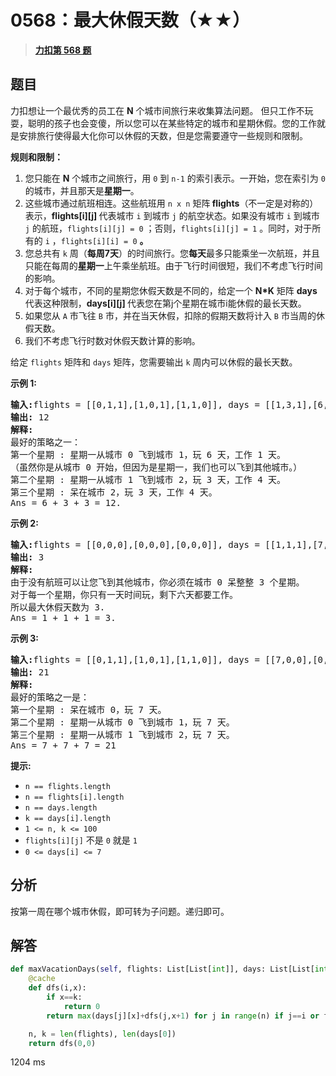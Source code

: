 # 0568：最大休假天数（★★）


> <u>**[力扣第 568 题](https://leetcode.cn/problems/maximum-vacation-days/)**</u>

## 题目

<p>力扣想让一个最优秀的员工在 <strong>N</strong> 个城市间旅行来收集算法问题。 但只工作不玩耍，聪明的孩子也会变傻，所以您可以在某些特定的城市和星期休假。您的工作就是安排旅行使得最大化你可以休假的天数，但是您需要遵守一些规则和限制。</p>

<p><strong>规则和限制：</strong></p>

<ol>
<li>您只能在 <strong>N</strong> 个城市之间旅行，用 <code>0</code> 到 <code>n-1</code> 的索引表示。一开始，您在索引为 <code>0</code> 的城市，并且那天是<strong>星期一</strong>。</li>
<li>这些城市通过航班相连。这些航班用 <code>n x n</code> 矩阵<strong> flights</strong>（不一定是对称的）表示，<strong>flights[i][j] </strong>代表城市 <code>i</code> 到城市 <code>j</code> 的航空状态。如果没有城市 <code>i</code> 到城市 <code>j</code> 的航班，<code>flights[i][j] = 0</code> ；否则，<code>flights[i][j] = 1</code> 。同时，对于所有的 <code>i</code> ，<code>flights[i][i] = 0</code> <strong>。</strong></li>
<li>您总共有 <code>k</code> 周（<strong>每周7天</strong>）的时间旅行。您<strong>每天</strong>最多只能乘坐一次航班，并且只能在每周的<strong>星期一</strong>上午乘坐航班。由于飞行时间很短，我们不考虑飞行时间的影响。</li>
<li>对于每个城市，不同的星期您休假天数是不同的，给定一个 <strong>N*K</strong> 矩阵 <strong>days</strong> 代表这种限制，<strong>days[i][j] </strong>代表您在第j个星期在城市i能休假的最长天数。</li>
<li>如果您从 <code>A</code> 市飞往 <code>B</code> 市，并在当天休假，扣除的假期天数将计入 <code>B</code> 市当周的休假天数。</li>
<li>我们不考虑飞行时数对休假天数计算的影响。</li>
</ol>

<p>给定 <code>flights</code> 矩阵和 <code>days</code> 矩阵，您需要输出 <code>k</code> 周内可以休假的最长天数。</p>



<p><strong>示例 1:</strong></p>

<pre>
<strong>输入:</strong>flights = [[0,1,1],[1,0,1],[1,1,0]], days = [[1,3,1],[6,0,3],[3,3,3]]
<strong>输出:</strong> 12
<strong>解释:</strong>
最好的策略之一：
第一个星期 : 星期一从城市 0 飞到城市 1，玩 6 天，工作 1 天。
（虽然你是从城市 0 开始，但因为是星期一，我们也可以飞到其他城市。）
第二个星期 : 星期一从城市 1 飞到城市 2，玩 3 天，工作 4 天。
第三个星期 : 呆在城市 2，玩 3 天，工作 4 天。
Ans = 6 + 3 + 3 = 12.
</pre>

<p><strong>示例 2:</strong></p>

<pre>
<strong>输入:</strong>flights = [[0,0,0],[0,0,0],[0,0,0]], days = [[1,1,1],[7,7,7],[7,7,7]]
<strong>输出:</strong> 3
<strong>解释:</strong>
由于没有航班可以让您飞到其他城市，你必须在城市 0 呆整整 3 个星期。
对于每一个星期，你只有一天时间玩，剩下六天都要工作。
所以最大休假天数为 3.
Ans = 1 + 1 + 1 = 3.
</pre>

<p><strong>示例 3:</strong></p>

<pre>
<strong>输入:</strong>flights = [[0,1,1],[1,0,1],[1,1,0]], days = [[7,0,0],[0,7,0],[0,0,7]]
<strong>输出:</strong> 21
<strong>解释:</strong>
最好的策略之一是：
第一个星期 : 呆在城市 0，玩 7 天。
第二个星期 : 星期一从城市 0 飞到城市 1，玩 7 天。
第三个星期 : 星期一从城市 1 飞到城市 2，玩 7 天。
Ans = 7 + 7 + 7 = 21
</pre>



<p><strong>提示:</strong></p>

<ul>
<li><code>n == flights.length</code></li>
<li><code>n == flights[i].length</code></li>
<li><code>n == days.length</code></li>
<li><code>k == days[i].length</code></li>
<li><code>1 &lt;= n, k &lt;= 100</code></li>
<li><code>flights[i][j]</code> 不是 <code>0</code> 就是 <code>1</code></li>
<li><code>0 &lt;= days[i] &lt;= 7</code></li>
</ul>


## 分析

按第一周在哪个城市休假，即可转为子问题。递归即可。

## 解答

```python
def maxVacationDays(self, flights: List[List[int]], days: List[List[int]]) -> int:
	@cache
	def dfs(i,x):
		if x==k:
			return 0
		return max(days[j][x]+dfs(j,x+1) for j in range(n) if j==i or flights[i][j])

	n, k = len(flights), len(days[0])
	return dfs(0,0)
```
1204 ms
